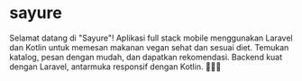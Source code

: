# sayure
Selamat datang di "Sayure"! Aplikasi full stack mobile menggunakan Laravel dan Kotlin untuk memesan makanan vegan sehat dan sesuai diet. Temukan katalog, pesan dengan mudah, dan dapatkan rekomendasi. Backend kuat dengan Laravel, antarmuka responsif dengan Kotlin. 🌱📱✨
